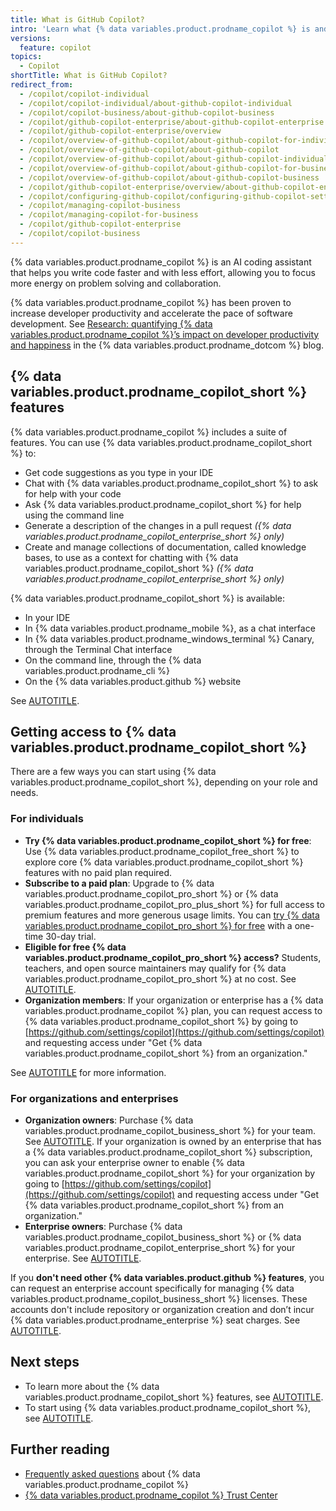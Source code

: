 ```yaml
---
title: What is GitHub Copilot?
intro: 'Learn what {% data variables.product.prodname_copilot %} is and what you can do with it.'
versions:
  feature: copilot
topics:
  - Copilot
shortTitle: What is GitHub Copilot?
redirect_from:
  - /copilot/copilot-individual
  - /copilot/copilot-individual/about-github-copilot-individual
  - /copilot/copilot-business/about-github-copilot-business
  - /copilot/github-copilot-enterprise/about-github-copilot-enterprise
  - /copilot/github-copilot-enterprise/overview
  - /copilot/overview-of-github-copilot/about-github-copilot-for-individuals
  - /copilot/overview-of-github-copilot/about-github-copilot
  - /copilot/overview-of-github-copilot/about-github-copilot-individual
  - /copilot/overview-of-github-copilot/about-github-copilot-for-business
  - /copilot/overview-of-github-copilot/about-github-copilot-business
  - /copilot/github-copilot-enterprise/overview/about-github-copilot-enterprise
  - /copilot/configuring-github-copilot/configuring-github-copilot-settings-in-your-organization
  - /copilot/managing-copilot-business
  - /copilot/managing-copilot-for-business
  - /copilot/github-copilot-enterprise
  - /copilot/copilot-business
---
```


{% data variables.product.prodname_copilot %} is an AI coding assistant that helps you write code faster and with less effort, allowing you to focus more energy on problem solving and collaboration.

{% data variables.product.prodname_copilot %} has been proven to increase developer productivity and accelerate the pace of software development. See [Research: quantifying {% data variables.product.prodname_copilot %}’s impact on developer productivity and happiness](https://github.blog/2022-09-07-research-quantifying-github-copilots-impact-on-developer-productivity-and-happiness/) in the {% data variables.product.prodname_dotcom %} blog.

## {% data variables.product.prodname_copilot_short %} features

{% data variables.product.prodname_copilot %} includes a suite of features. You can use {% data variables.product.prodname_copilot_short %} to:

* Get code suggestions as you type in your IDE
* Chat with {% data variables.product.prodname_copilot_short %} to ask for help with your code
* Ask {% data variables.product.prodname_copilot_short %} for help using the command line
* Generate a description of the changes in a pull request _({% data variables.product.prodname_copilot_enterprise_short %} only)_
* Create and manage collections of documentation, called knowledge bases, to use as a context for chatting with {% data variables.product.prodname_copilot_short %} _({% data variables.product.prodname_copilot_enterprise_short %} only)_

{% data variables.product.prodname_copilot_short %} is available:

* In your IDE
* In {% data variables.product.prodname_mobile %}, as a chat interface
* In {% data variables.product.prodname_windows_terminal %} Canary, through the Terminal Chat interface
* On the command line, through the {% data variables.product.prodname_cli %}
* On the {% data variables.product.github %} website

See [AUTOTITLE](/copilot/about-github-copilot/github-copilot-features).

## Getting access to {% data variables.product.prodname_copilot_short %}

There are a few ways you can start using {% data variables.product.prodname_copilot_short %}, depending on your role and needs.

### For individuals

* **Try {% data variables.product.prodname_copilot_short %} for free**: Use {% data variables.product.prodname_copilot_free_short %} to explore core {% data variables.product.prodname_copilot_short %} features with no paid plan required.
* **Subscribe to a paid plan**: Upgrade to {% data variables.product.prodname_copilot_pro_short %} or {% data variables.product.prodname_copilot_pro_plus_short %} for full access to premium features and more generous usage limits. You can <a href="https://github.com/github-copilot/signup?ref_cta=Copilot+trial&ref_loc=about+github+copilot&ref_page=docs" target="_blank"><span>try {% data variables.product.prodname_copilot_pro_short %} for free</span></a> with a one-time 30-day trial.
* **Eligible for free {% data variables.product.prodname_copilot_pro_short %} access?** Students, teachers, and open source maintainers may qualify for {% data variables.product.prodname_copilot_pro_short %} at no cost. See [AUTOTITLE](/copilot/managing-copilot/managing-copilot-as-an-individual-subscriber/getting-free-access-to-copilot-as-a-student-teacher-or-maintainer).
* **Organization members**: If your organization or enterprise has a {% data variables.product.prodname_copilot %} plan, you can request access to {% data variables.product.prodname_copilot_short %} by going to [https://github.com/settings/copilot](https://github.com/settings/copilot) and requesting access under "Get {% data variables.product.prodname_copilot_short %} from an organization."

See [AUTOTITLE](/copilot/managing-copilot/managing-copilot-as-an-individual-subscriber/getting-started-with-copilot-on-your-personal-account/getting-started-with-a-copilot-plan) for more information.

### For organizations and enterprises

* **Organization owners**: Purchase {% data variables.product.prodname_copilot_business_short %} for your team. See [AUTOTITLE](/copilot/managing-copilot/managing-github-copilot-in-your-organization/subscribing-to-copilot-for-your-organization). If your organization is owned by an enterprise that has a {% data variables.product.prodname_copilot_short %} subscription, you can ask your enterprise owner to enable {% data variables.product.prodname_copilot_short %} for your organization by going to [https://github.com/settings/copilot](https://github.com/settings/copilot) and requesting access under "Get {% data variables.product.prodname_copilot_short %} from an organization."
* **Enterprise owners**: Purchase {% data variables.product.prodname_copilot_business_short %} or {% data variables.product.prodname_copilot_enterprise_short %} for your enterprise. See [AUTOTITLE](/copilot/managing-copilot/managing-copilot-for-your-enterprise/subscribing-to-copilot-for-your-enterprise).

If you **don't need other {% data variables.product.github %} features**, you can request an enterprise account specifically for managing {% data variables.product.prodname_copilot_business_short %} licenses. These accounts don't include repository or organization creation and don’t incur {% data variables.product.prodname_enterprise %} seat charges. See [AUTOTITLE](/enterprise-cloud@latest/admin/copilot-business-only/about-enterprise-accounts-for-copilot-business).

## Next steps

* To learn more about the {% data variables.product.prodname_copilot_short %} features, see [AUTOTITLE](/copilot/about-github-copilot/github-copilot-features).
* To start using {% data variables.product.prodname_copilot_short %}, see [AUTOTITLE](/copilot/setting-up-github-copilot).

## Further reading

* [Frequently asked questions](https://github.com/features/copilot#faq) about {% data variables.product.prodname_copilot %}
* [{% data variables.product.prodname_copilot %} Trust Center](https://resources.github.com/copilot-trust-center/)
